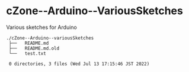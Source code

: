 # cZone--Arduino--VariousSketches

Various sketches for Arduino

    ./cZone--Arduino--variousSketches
     ├──   README.md
     ├──   README.md.old
     └──   test.txt
     
     0 directories, 3 files (Wed Jul 13 17:15:46 JST 2022)


